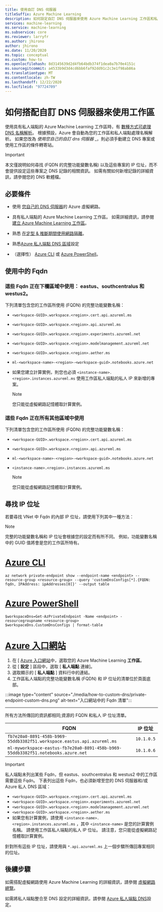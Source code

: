 ```yaml
---
title: 使用自訂 DNS 伺服器
titleSuffix: Azure Machine Learning
description: 如何設定自訂 DNS 伺服器來使用 Azure Machine Learning 工作區和私人端點。
services: machine-learning
ms.service: machine-learning
ms.subservice: core
ms.reviewer: larryfr
ms.author: jhirono
author: jhirono
ms.date: 11/20/2020
ms.topic: conceptual
ms.custom: how-to
ms.openlocfilehash: 8d3145639d2d4fb64bdb374f1dea0a7b70e4151c
ms.sourcegitcommit: a4533b9d3d4cd6bb6faf92dd91c2c3e1f98ab86a
ms.translationtype: MT
ms.contentlocale: zh-TW
ms.lasthandoff: 12/22/2020
ms.locfileid: "97724709"
---
```

# <a name="how-to-use-your-workspace-with-a-custom-dns-server"></a>如何搭配自訂 DNS 伺服器來使用工作區

使用具有私人端點的 Azure Machine Learning 工作區時，有 [數種方式可處理 DNS 名稱解析](../private-link/private-endpoint-dns.md)。 根據預設，Azure 會自動為您的工作區和私人端點處理名稱解析。 如果您改為 _使用您自己的自訂 dns 伺服器_ _，則必須手動建立 DNS 專案或使用工作區的條件轉寄站。

> [!IMPORTANT]
> 本文僅說明如何尋找 (FQDN 的完整功能變數名稱) 以及這些專案的 IP 位址，而不會提供設定這些專案之 DNS 記錄的相關資訊。 如需有關如何新增記錄的詳細資訊，請參閱您的 DNS 軟體檔。

## <a name="prerequisites"></a>必要條件

- 使用 [您自己的 DNS 伺服器](../virtual-network/virtual-networks-name-resolution-for-vms-and-role-instances.md#name-resolution-that-uses-your-own-dns-server)的 Azure 虛擬網路。

- 具有私人端點的 Azure Machine Learning 工作區。 如需詳細資訊，請參閱 [建立 Azure Machine Learning 工作區](how-to-manage-workspace.md)。

- 熟悉 [在定型 & 推斷期間使用網路隔離](./how-to-network-security-overview.md)。

- 熟悉[Azure 私人端點 DNS 區域](../private-link/private-endpoint-dns.md)設定

- （選擇性） [Azure CLI](/cli/azure/install-azure-cli) 或 [Azure PowerShell](/powershell/azure/install-az-ps)。

## <a name="fqdns-in-use"></a>使用中的 Fqdn
### <a name="these-fqdns-are-in-use-in-the-following-regions-eastus-southcentralus-and-westus2"></a>這些 Fqdn 正在下欄區域中使用： eastus、southcentralus 和 westus2。
下列清單包含您的工作區所使用 (FQDN) 的完整功能變數名稱：

* `<workspace-GUID>.workspace.<region>.cert.api.azureml.ms`
* `<workspace-GUID>.workspace.<region>.api.azureml.ms`
* `<workspace-GUID>.workspace.<region>.experiments.azureml.net`
* `<workspace-GUID>.workspace.<region>.modelmanagement.azureml.net`
* `<workspace-GUID>.workspace.<region>.aether.ms`
* `ml-<workspace-name>-<region>-<workspace-guid>.notebooks.azure.net`
* 如果您建立計算實例，則您也必須 `<instance-name>.<region>.instances.azureml.ms` 使用工作區私人端點的私人 IP 來新增的專案。

    > [!NOTE]
    > 您只能從虛擬網路記憶體取計算實例。
    
### <a name="these-fqdns-are-in-use-in-all-other-regions"></a>這些 Fqdn 正在所有其他區域中使用
下列清單包含您的工作區所使用 (FQDN) 的完整功能變數名稱：

* `<workspace-GUID>.workspace.<region>.cert.api.azureml.ms`
* `<workspace-GUID>.workspace.<region>.api.azureml.ms`
* `ml-<workspace-name>-<region>-<workspace-guid>.notebooks.azure.net`
* `<instance-name>.<region>.instances.azureml.ms`

    > [!NOTE]
    > 您只能從虛擬網路記憶體取計算實例。

## <a name="find-the-ip-addresses"></a>尋找 IP 位址

若要尋找 VNet 中 Fqdn 的內部 IP 位址，請使用下列其中一種方法：

> [!NOTE]
> 完整的功能變數名稱和 IP 位址會根據您的設定而有所不同。 例如，功能變數名稱中的 GUID 值將會是您的工作區所特有。

# <a name="azure-cli"></a>[Azure CLI](#tab/azure-cli)

```azurecli
az network private-endpoint show --endpoint-name <endpoint> --resource-group <resource-group> --query 'customDnsConfigs[*].{FQDN: fqdn, IPAddress: ipAddresses[0]}' --output table
```

# <a name="azure-powershell"></a>[Azure PowerShell](#tab/azure-powershell)

```azurepowershell
$workspaceDns=Get-AzPrivateEndpoint -Name <endpoint> -resourcegroupname <resource-group>
$workspaceDns.CustomDnsConfigs | format-table
```

# <a name="azure-portal"></a>[Azure 入口網站](#tab/azure-portal)

1. 在 [ [Azure 入口網站](https://portal.azure.com)中，選取您的 Azure Machine Learning __工作區__。
1. 從 [ __設定__ ] 區段中，選取 [ __私人端點__ 連線]。
1. 選取顯示的 [ __私人端點__ ] 資料行中的連結。
1. 工作區私人端點的完整功能變數名稱 (FQDN) 和 IP 位址的清單位於頁面底部。

:::image type="content" source="./media/how-to-custom-dns/private-endpoint-custom-dns.png" alt-text="入口網站中的 Fqdn 清單":::

---

所有方法所傳回的資訊都相同;資源的 FQDN 和私人 IP 位址清單。

| FQDN | IP 位址 |
| ----- | ----- |
| `fb7e20a0-8891-458b-b969-55ddb3382f51.workspace.eastus.api.azureml.ms` | `10.1.0.5` |
| `ml-myworkspace-eastus-fb7e20a0-8891-458b-b969-55ddb3382f51.notebooks.azure.net` | `10.1.0.6` |

> [!IMPORTANT]
> 私人端點未列出某些 Fqdn，但 eastus、southcentralus 和 westus2 中的工作區需要這些 Fqdn。 下表列出這些 Fqdn，也必須新增至您的 DNS 伺服器和/或 Azure 私人 DNS 區域：
>
> * `<workspace-GUID>.workspace.<region>.cert.api.azureml.ms`
> * `<workspace-GUID>.workspace.<region>.experiments.azureml.net`
> * `<workspace-GUID>.workspace.<region>.modelmanagement.azureml.net`
> * `<workspace-GUID>.workspace.<region>.aether.ms`
> * 如果您有計算實例，請使用 `<instance-name>.<region>.instances.azureml.ms` ，其中 `<instance-name>` 是您的計算實例名稱。 請使用工作區私人端點的私人 IP 位址。 請注意，您只能從虛擬網路記憶體取計算實例。
>
> 針對所有這些 IP 位址，請使用與 `*.api.azureml.ms` 上一個步驟所傳回專案相同的位址。

## <a name="next-steps"></a>後續步驟

如需搭配虛擬網路使用 Azure Machine Learning 的詳細資訊，請參閱 [虛擬網路總覽](how-to-network-security-overview.md)。

如需將私人端點整合至 DNS 設定的詳細資訊，請參閱 [Azure 私人端點 DNS](https://docs.microsoft.com/azure/private-link/private-endpoint-dns)設定。

